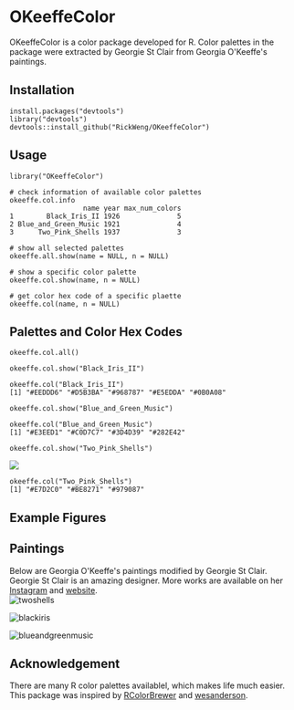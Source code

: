 # OKeeffeColor
OKeeffeColor is a color package developed for R. Color palettes in the package were extracted by Georgie St Clair from Georgia O'Keeffe's paintings. 

## Installation
```
install.packages("devtools")
library("devtools")
devtools::install_github("RickWeng/OKeeffeColor")
```
## Usage
```
library("OKeeffeColor")
```
```
# check information of available color palettes
okeeffe.col.info
                  name year max_num_colors
1        Black_Iris_II 1926              5
2 Blue_and_Green_Music 1921              4
3      Two_Pink_Shells 1937              3
```
```
# show all selected palettes
okeeffe.all.show(name = NULL, n = NULL)
```
```
# show a specific color palette
okeeffe.col.show(name, n = NULL)
```
```
# get color hex code of a specific plaette
okeeffe.col(name, n = NULL)
```

## Palettes and Color Hex Codes
```
okeeffe.col.all()
```

```
okeeffe.col.show("Black_Iris_II")
```

```
okeeffe.col("Black_Iris_II")
[1] "#EEDDD6" "#D5B3BA" "#968787" "#E5EDDA" "#0B0A08"
```

```
okeeffe.col.show("Blue_and_Green_Music")
```

```
okeeffe.col("Blue_and_Green_Music")
[1] "#E3EED1" "#C0D7C7" "#3D4D39" "#282E42"
```

```
okeeffe.col.show("Two_Pink_Shells")
```
![](https://github.com/RickWeng/OKeeffeColor/blob/master/figures/Two-Pink-Shells.png)
```
okeeffe.col("Two_Pink_Shells")
[1] "#E7D2C0" "#BE8271" "#979087"
```

## Example Figures

## Paintings
Below are Georgia O'Keeffe's paintings modified by Georgie St Clair.      
Georgie St Clair is an amazing designer. More works are available on her [Instagram](https://www.instagram.com/georgiestclair/) and [website](https://georgiestclair.com/).     
![twoshells](https://github.com/RickWeng/OKeeffeColor/blob/master/Two-Shells.jpg)

![blackiris](https://github.com/RickWeng/OKeeffeColor/blob/master/Black-Iris.jpg)

![blueandgreenmusic](https://github.com/RickWeng/OKeeffeColor/blob/master/Blue%20and%20Green%20Music.jpg)
## Acknowledgement
There are many R color palettes availablel, which makes life much easier. This package was inspired by [RColorBrewer](https://github.com/cran/RColorBrewer) and [wesanderson](https://github.com/karthik/wesanderson).
